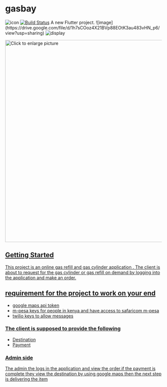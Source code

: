 # gasbay
<p>

<img src="https://drive.google.com/file/d/1iELVKN5X5XBTUVz-UNi4PVwzbmwMuYGv/view?usp=sharing" alt='icon'/>
<a href="https://travis-ci.org/laravel/framework"><img src="https://drive.google.com/file/d/1h7sCOoz4X21BVp88EOtK3au483vHN_p6/view?usp=sharing" alt="Build Status"></a>
A new Flutter project.
![image](https://drive.google.com/file/d/1h7sCOoz4X21BVp88EOtK3au483vHN_p6/view?usp=sharing)

<img src="https://drive.google.com/file/d/1h7sCOoz4X21BVp88EOtK3au483vHN_p6/view?usp=sharing" alt='display'/>

<a href="https://drive.google.com/uc?export=view&id=1h7sCOoz4X21BVp88EOtK3au483vHN_p6"><img src="https://drive.google.com/uc?export=view&id=1h7sCOoz4X21BVp88EOtK3au483vHN_p6" style="width: 650px; max-width: 100%; height: auto" title="Click to enlarge picture" />


</p>

## Getting Started

This project is an online gas refill  and gas cylinder application .
The client is about to request for the gas cylinder or gas refill on demand by logging into the application and make an order.
## requirement for the project to work on your end
- google maps api token
- m-pesa keys for people in kenya and have access to safaricom m-pesa
- twilio keys to allow messages

### The client is supposed to provide the following
- Destination
- Payment

### Admin side 
The admin the logs in the application and view the order,if the payment is complete they view the destination by using google maps then the next step is delivering the item


